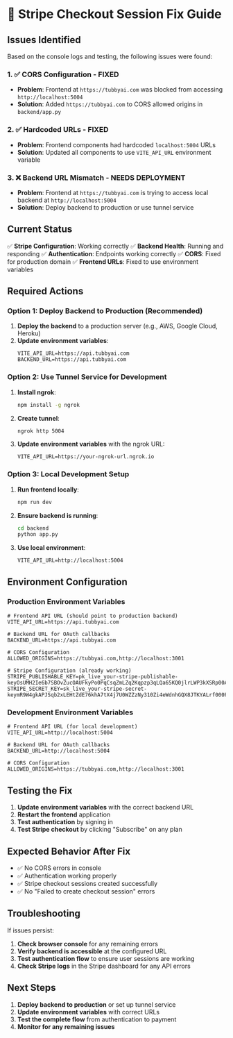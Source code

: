 ﻿# 🔧 Stripe Checkout Session Fix Guide

## Issues Identified

Based on the console logs and testing, the following issues were found:

### 1. ✅ **CORS Configuration** - FIXED
- **Problem**: Frontend at `https://tubbyai.com` was blocked from accessing `http://localhost:5004`
- **Solution**: Added `https://tubbyai.com` to CORS allowed origins in `backend/app.py`

### 2. ✅ **Hardcoded URLs** - FIXED
- **Problem**: Frontend components had hardcoded `localhost:5004` URLs
- **Solution**: Updated all components to use `VITE_API_URL` environment variable

### 3. ❌ **Backend URL Mismatch** - NEEDS DEPLOYMENT
- **Problem**: Frontend at `https://tubbyai.com` is trying to access local backend at `http://localhost:5004`
- **Solution**: Deploy backend to production or use tunnel service

## Current Status

✅ **Stripe Configuration**: Working correctly
✅ **Backend Health**: Running and responding
✅ **Authentication**: Endpoints working correctly
✅ **CORS**: Fixed for production domain
✅ **Frontend URLs**: Fixed to use environment variables

## Required Actions

### Option 1: Deploy Backend to Production (Recommended)

1. **Deploy the backend** to a production server (e.g., AWS, Google Cloud, Heroku)
2. **Update environment variables**:
   ```env
   VITE_API_URL=https://api.tubbyai.com
   BACKEND_URL=https://api.tubbyai.com
   ```

### Option 2: Use Tunnel Service for Development

1. **Install ngrok**:
   ```bash
   npm install -g ngrok
   ```

2. **Create tunnel**:
   ```bash
   ngrok http 5004
   ```

3. **Update environment variables** with the ngrok URL:
   ```env
   VITE_API_URL=https://your-ngrok-url.ngrok.io
   ```

### Option 3: Local Development Setup

1. **Run frontend locally**:
   ```bash
   npm run dev
   ```

2. **Ensure backend is running**:
   ```bash
   cd backend
   python app.py
   ```

3. **Use local environment**:
   ```env
   VITE_API_URL=http://localhost:5004
   ```

## Environment Configuration

### Production Environment Variables
```env
# Frontend API URL (should point to production backend)
VITE_API_URL=https://api.tubbyai.com

# Backend URL for OAuth callbacks
BACKEND_URL=https://api.tubbyai.com

# CORS Configuration
ALLOWED_ORIGINS=https://tubbyai.com,http://localhost:3001

# Stripe Configuration (already working)
STRIPE_PUBLISHABLE_KEY=pk_live_your-stripe-publishable-keyOsUMH2Ie6b7SBOvZucOAUFkyPo0PqCsqZmLZq2Kqpzp3qLQa65KQ0jlrLWP3kXSRp00A1NZSjVt
STRIPE_SECRET_KEY=sk_live_your-stripe-secret-keymR9W4gkAPJSqb2xLEHtZdE76khA7tX4j7U0WZZzNy310Zi4eWdnhGQX8JTKYALrf000F7MNxVVx
```

### Development Environment Variables
```env
# Frontend API URL (for local development)
VITE_API_URL=http://localhost:5004

# Backend URL for OAuth callbacks
BACKEND_URL=http://localhost:5004

# CORS Configuration
ALLOWED_ORIGINS=https://tubbyai.com,http://localhost:3001
```

## Testing the Fix

1. **Update environment variables** with the correct backend URL
2. **Restart the frontend** application
3. **Test authentication** by signing in
4. **Test Stripe checkout** by clicking "Subscribe" on any plan

## Expected Behavior After Fix

- ✅ No CORS errors in console
- ✅ Authentication working properly
- ✅ Stripe checkout sessions created successfully
- ✅ No "Failed to create checkout session" errors

## Troubleshooting

If issues persist:

1. **Check browser console** for any remaining errors
2. **Verify backend is accessible** at the configured URL
3. **Test authentication flow** to ensure user sessions are working
4. **Check Stripe logs** in the Stripe dashboard for any API errors

## Next Steps

1. **Deploy backend to production** or set up tunnel service
2. **Update environment variables** with correct URLs
3. **Test the complete flow** from authentication to payment
4. **Monitor for any remaining issues** 
